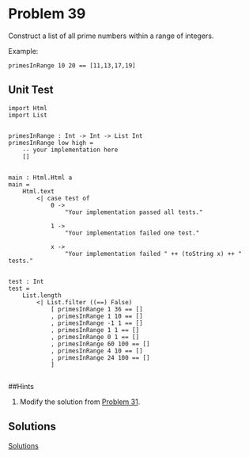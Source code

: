 # Problem 39

Construct a list of all prime numbers within a range of integers. 

Example:
```
primesInRange 10 20 == [11,13,17,19]
```
## Unit Test

```
import Html
import List


primesInRange : Int -> Int -> List Int
primesInRange low high =
    -- your implementation here
    []


main : Html.Html a
main =
    Html.text
        <| case test of
            0 ->
                "Your implementation passed all tests."

            1 ->
                "Your implementation failed one test."

            x ->
                "Your implementation failed " ++ (toString x) ++ " tests."


test : Int
test =
    List.length
        <| List.filter ((==) False)
            [ primesInRange 1 36 == []
            , primesInRange 1 10 == []
            , primesInRange -1 1 == []
            , primesInRange 1 1 == []
            , primesInRange 0 1 == []
            , primesInRange 60 100 == []
            , primesInRange 4 10 == []
            , primesInRange 24 100 == []
            ]
  
```

##Hints
1. Modify the solution from [Problem 31](p31.md). 

## Solutions
[Solutions](../s/s39.md) 
